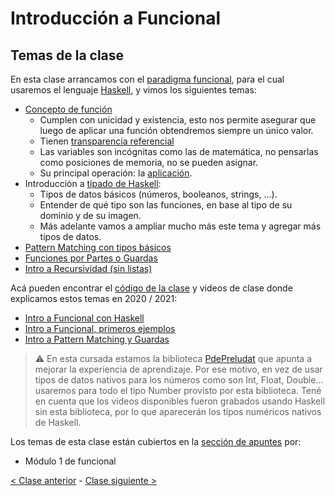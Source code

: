 # Introducción a Funcional

## Temas de la clase

En esta clase arrancamos con el [paradigma funcional](http://wiki.uqbar.org/wiki/articles/paradigma-funcional.html),
para el cual usaremos el lenguaje [Haskell](https://www.pdep.com.ar/software/haskell),
y vimos los siguientes temas:
- [Concepto de función](http://wiki.uqbar.org/wiki/articles/concepto-de-funcion.html)
  - Cumplen con unicidad y existencia, esto nos permite asegurar que luego de aplicar una función obtendremos siempre un único valor.
  - Tienen [transparencia referencial](http://wiki.uqbar.org/wiki/articles/transparencia-referencial--efecto-de-lado-y-asignacion-destructiva.html)
  - Las variables son incógnitas como las de matemática, no pensarlas como posiciones de memoria, no se pueden asignar.
  - Su principal operación: la [aplicación](http://wiki.uqbar.org/wiki/articles/aplicacion.html).
- Introducción a [tipado de Haskell](http://wiki.uqbar.org/wiki/articles/tipos-de-haskell.html):
  - Tipos de datos básicos (números, booleanos, strings, ...).
  - Entender de qué tipo son las funciones, en base al tipo de su dominio y de su imagen.
  - Más adelante vamos a ampliar mucho más este tema y agregar más tipos de datos.
- [Pattern Matching con tipos básicos](http://wiki.uqbar.org/wiki/articles/pattern-matching-en-haskell.html)
- [Funciones por Partes o Guardas](http://wiki.uqbar.org/wiki/articles/funciones-por-partes.html)
- [Intro a Recursividad (sin listas)](http://wiki.uqbar.org/wiki/articles/recursividad-en-haskell.html)
  
Acá pueden encontrar el [código de la clase](https://github.com/pdep-mit/ejemplos-de-clase-haskell/blob/master/src/Clase1.hs) y videos de clase donde explicamos estos temas en 2020 / 2021:
- [Intro a Funcional con Haskell](https://www.youtube.com/watch?v=SOOytHnqkug&list=PL2xYJ49ov_dc1hCGcRMvu8VU3jexRUjf3)
- [Intro a Funcional, primeros ejemplos](https://www.youtube.com/watch?v=wtODGk8J0Ng&list=PL2xYJ49ov_dc1hCGcRMvu8VU3jexRUjf3)
- [Intro a Pattern Matching y Guardas](https://www.youtube.com/watch?v=TIo7c4hWZi0&list=PL2xYJ49ov_dc1hCGcRMvu8VU3jexRUjf3)

> :warning: En esta cursada estamos la biblioteca [PdePreludat](https://github.com/10Pines/pdepreludat/blob/master/README.md) que apunta a mejorar la experiencia de aprendizaje. Por ese motivo, en vez de usar tipos de datos nativos para los números como son Int, Float, Double... usaremos para todo el tipo Number provisto por esta biblioteca.
> Tené en cuenta que los videos disponibles fueron grabados usando Haskell sin esta biblioteca, por lo que aparecerán los tipos numéricos nativos de Haskell.

Los temas de esta clase están cubiertos en la [sección de apuntes](http://www.pdep.com.ar/material/apuntes) por:
- Módulo 1 de funcional

[< Clase anterior](https://github.com/pdep-mit/bitacora-de-clase/blob/master/clase-01.md) - [Clase siguiente >](https://github.com/pdep-mit/bitacora-de-clase/blob/master/clase-03.md)
